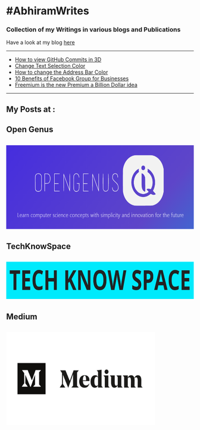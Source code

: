 # #AbhiramWrites
### Collection of my Writings in various blogs and Publications
Have a look at my blog [here](https://abhiramreddyd.github.io/blog/)
***
<!-- BLOG-POST-LIST:START -->
- [How to view GitHub Commits in 3D](https://matrixread.com/how-to-view-github-commits-in-3d/)
- [Change Text Selection Color](https://matrixread.com/change-text-selection-color/)
- [How to change the Address Bar Color](https://matrixread.com/how-to-change-the-address-bar-color/)
- [10 Benefits of Facebook Group for Businesses](https://matrixread.com/10-benefits-of-facebook-group-for-businesses/)
- [Freemium is the new Premium a Billion Dollar idea](https://matrixread.com/freemium-is-the-new-premium-idea/)
<!-- BLOG-POST-LIST:END -->
***
## My Posts at :

## Open Genus

## [<img src="https://github.com/AbhiramReddyD/AbhiramWrites/blob/master/Images/opengenus.PNG" height="225" width="600">](https://iq.opengenus.org/author/abhiram/)

## TechKnowSpace

## [<img src="https://github.com/AbhiramReddyD/AbhiramWrites/blob/master/Images/techknowspace.PNG" height="100" width="675">](https://techknowspace.wordpress.com/author/abhiramreddy31/)

## Medium

## [<img src="https://github.com/AbhiramReddyD/AbhiramWrites/blob/master/Images/medium.jpeg" height="250" width="400">](https://medium.com/@abhiram.reddy)
